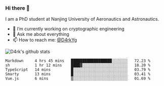 ### Hi there 👋

I am a PhD student at Nanjing University of Aeronautics and Astronautics.

- 🔭 I’m currently working on cryptographic engineering
- 💬 Ask me about everything
- 📫 How to reach me: [@D4rkYg](https://twitter.com/D4rkYg)

![D4rk's github stats](https://github-readme-stats.vercel.app/api?username=dd4rk&show_icons=true&title_color=fff&icon_color=79ff97&text_color=9f9f9f&bg_color=151515)

<!--START_SECTION:waka-->
```text
Markdown     4 hrs 45 mins   ██████████████████░░░░░░░   72.23 % 
sh           1 hr 12 mins    ████▓░░░░░░░░░░░░░░░░░░░░   18.20 % 
TypeScript   14 mins         █░░░░░░░░░░░░░░░░░░░░░░░░   03.79 % 
Smarty       13 mins         █░░░░░░░░░░░░░░░░░░░░░░░░   03.41 % 
Vue.js       6 mins          ▒░░░░░░░░░░░░░░░░░░░░░░░░   01.69 % 
```
<!--END_SECTION:waka-->

